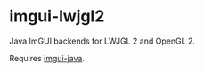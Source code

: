 # imgui-lwjgl2
Java ImGUI backends for LWJGL 2 and OpenGL 2.

Requires [imgui-java](https://github.com/SpaiR/imgui-java).

